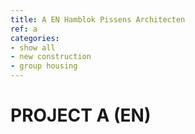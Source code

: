 ```yaml
---
title: A EN Hamblok Pissens Architecten
ref: a
categories:
- show all
- new construction
- group housing
---
```

# PROJECT A (EN)